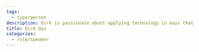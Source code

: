 ```yaml
---
tags:
  - type/person
description: Dirk is passionate about applying technology in ways that make the world a better place for everyone. His role at P2PU is to oversee the use technology in service of the mission of broadening access to education.
title: Dirk Uys
categories:
  - role/speaker
---
```


